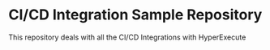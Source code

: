 # CI/CD Integration Sample Repository
This repository deals with all the CI/CD Integrations with HyperExecute
